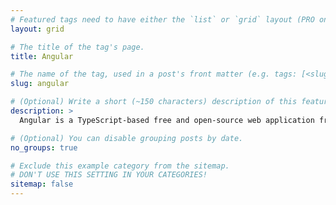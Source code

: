 ```yaml
---
# Featured tags need to have either the `list` or `grid` layout (PRO only).
layout: grid

# The title of the tag's page.
title: Angular

# The name of the tag, used in a post's front matter (e.g. tags: [<slug>]).
slug: angular

# (Optional) Write a short (~150 characters) description of this featured tag.
description: >
  Angular is a TypeScript-based free and open-source web application framework led by the Angular Team at Google and by a community of individuals and corporations. Angular is a complete rewrite from the same team that built AngularJS.

# (Optional) You can disable grouping posts by date.
no_groups: true

# Exclude this example category from the sitemap.
# DON'T USE THIS SETTING IN YOUR CATEGORIES!
sitemap: false
---
```

